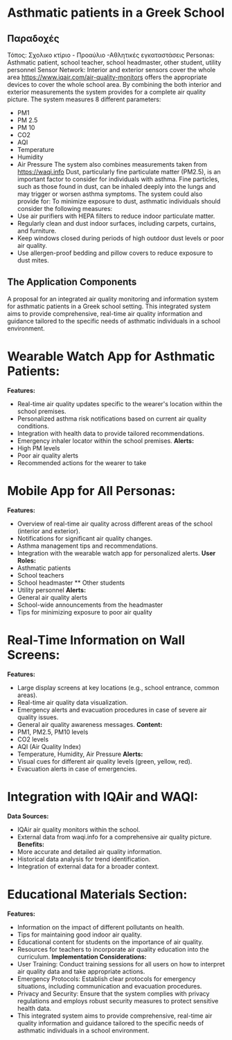 # Asthmatic patients in a Greek School
## Παραδοχές
Τόπος: Σχολικο κτίριο - Προαύλιο -Αθλητικές εγκαταστάσεις
Personas: Asthmatic patient, school teacher, school headmaster, other student, utility personnel
Sensor Network: Interior and exterior sensors cover the whole area
https://www.iqair.com/air-quality-monitors offers the appropriate devices to cover the whole school area. By combining the both interior and exterior measurements the system provides for a complete air quality picture.
The system measures 8 different parameters: 
- PM1
- PM 2.5
- PM 10
- CO2
- AQI 
- Temperature
- Humidity
- Air Pressure
The system also combines measurements taken from https://waqi.info
Dust, particularly fine particulate matter (PM2.5), is an important factor to consider for individuals with asthma. 
Fine particles, such as those found in dust, can be inhaled deeply into the lungs and may trigger or worsen asthma symptoms.
The system could also provide for:
To minimize exposure to dust, asthmatic individuals should consider the following measures:
- Use air purifiers with HEPA filters to reduce indoor particulate matter.
- Regularly clean and dust indoor surfaces, including carpets, curtains, and furniture.
- Keep windows closed during periods of high outdoor dust levels or poor air quality.
- Use allergen-proof bedding and pillow covers to reduce exposure to dust mites.
## The Application Components
A proposal for an integrated air quality monitoring and information system for asthmatic patients in a Greek school setting.
This integrated system aims to provide comprehensive, real-time air quality information and guidance tailored to the specific needs of asthmatic individuals in a school environment.


# Wearable Watch App for Asthmatic Patients:

**Features:**
- Real-time air quality updates specific to the wearer's location within the school premises.
- Personalized asthma risk notifications based on current air quality conditions.
- Integration with health data to provide tailored recommendations.
- Emergency inhaler locator within the school premises.
**Alerts:**
- High PM levels
- Poor air quality alerts
- Recommended actions for the wearer to take

# Mobile App for All Personas:

**Features:**
- Overview of real-time air quality across different areas of the school (interior and exterior).
- Notifications for significant air quality changes.
- Asthma management tips and recommendations.
- Integration with the wearable watch app for personalized alerts.
**User Roles:**
- Asthmatic patients
- School teachers
- School headmaster
** Other students
- Utility personnel
**Alerts:**
- General air quality alerts
- School-wide announcements from the headmaster
- Tips for minimizing exposure to poor air quality
# Real-Time Information on Wall Screens:

**Features:**
- Large display screens at key locations (e.g., school entrance, common areas).
- Real-time air quality data visualization.
- Emergency alerts and evacuation procedures in case of severe air quality issues.
- General air quality awareness messages.
**Content:**
- PM1, PM2.5, PM10 levels
- CO2 levels
- AQI (Air Quality Index)
- Temperature, Humidity, Air Pressure
**Alerts:**
- Visual cues for different air quality levels (green, yellow, red).
- Evacuation alerts in case of emergencies.
# Integration with IQAir and WAQI:

**Data Sources:**
- IQAir air quality monitors within the school.
- External data from waqi.info for a comprehensive air quality picture.
**Benefits:**
- More accurate and detailed air quality information.
- Historical data analysis for trend identification.
- Integration of external data for a broader context.
# Educational Materials Section:

**Features:**
- Information on the impact of different pollutants on health.
- Tips for maintaining good indoor air quality.
- Educational content for students on the importance of air quality.
- Resources for teachers to incorporate air quality education into the curriculum.
**Implementation Considerations:**
- User Training: Conduct training sessions for all users on how to interpret air quality data and take appropriate actions.
- Emergency Protocols: Establish clear protocols for emergency situations, including communication and evacuation procedures.
- Privacy and Security: Ensure that the system complies with privacy regulations and employs robust security measures to protect sensitive health data.
- This integrated system aims to provide comprehensive, real-time air quality information and guidance tailored to the specific needs of asthmatic individuals in a school environment.
